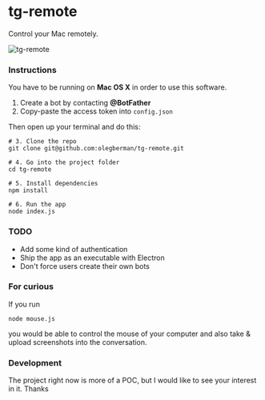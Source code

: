 # tg-remote

Control your Mac remotely.

![tg-remote](http://i.imgur.com/eL7QWq9.gif)

### Instructions

You have to be running on **Mac OS X** in order to use this software.

1. Create a bot by contacting **@BotFather**
2. Copy-paste the access token into `config.json`

Then open up your terminal and do this:

```
# 3. Clone the repo
git clone git@github.com:olegberman/tg-remote.git

# 4. Go into the project folder
cd tg-remote

# 5. Install dependencies
npm install

# 6. Run the app
node index.js
```

### TODO
- Add some kind of authentication
- Ship the app as an executable with Electron
- Don't force users create their own bots

### For curious
If you run
```
node mouse.js
```
you would be able to control the mouse of your computer and also take & upload screenshots into the conversation.

### Development

The project right now is more of a POC, but I would like to see your interest in it. Thanks
